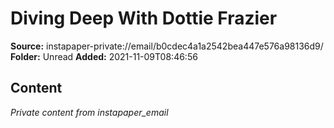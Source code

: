 # Diving Deep With Dottie Frazier

**Source:** instapaper-private://email/b0cdec4a1a2542bea447e576a98136d9/
**Folder:** Unread
**Added:** 2021-11-09T08:46:56




## Content
*Private content from instapaper_email*
